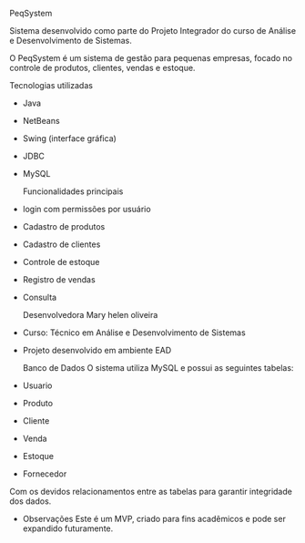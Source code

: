   PeqSystem

  Sistema desenvolvido como parte do Projeto Integrador do curso de Análise e Desenvolvimento de Sistemas.

  O PeqSystem é um sistema de gestão para pequenas empresas, focado no controle de produtos, clientes, vendas e estoque.

  Tecnologias utilizadas
- Java
- NetBeans
- Swing (interface gráfica)
- JDBC
- MySQL
  
  Funcionalidades principais
- login com permissões por usuário
- Cadastro de produtos
- Cadastro de clientes
- Controle de estoque
- Registro de vendas
- Consulta

  Desenvolvedora
  Mary helen oliveira
- Curso: Técnico em Análise e Desenvolvimento de Sistemas
- Projeto desenvolvido em ambiente EAD
 
  Banco de Dados
  O sistema utiliza MySQL e possui as seguintes tabelas:
- Usuario
- Produto
- Cliente
- Venda
- Estoque
- Fornecedor
  
Com os devidos relacionamentos entre as tabelas para garantir integridade dos dados.

* Observações
Este é um MVP, criado para fins acadêmicos e pode ser expandido futuramente.
